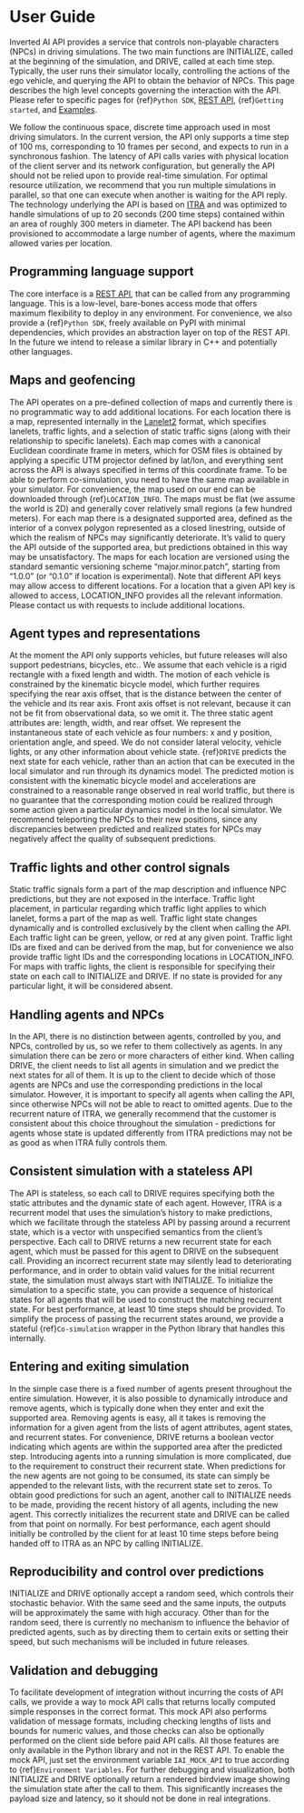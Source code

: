 [examples-link]: https://github.com/inverted-ai/invertedai/tree/master/examples
[rest-link]: https://app.swaggerhub.com/apis/swaggerhub59/Inverted-AI
# User Guide

Inverted AI API provides a service that controls non-playable characters (NPCs) in driving simulations. The two main
functions are INITIALIZE, called at the beginning of the simulation, and DRIVE, called at each time step. Typically, the
user runs their simulator locally, controlling the actions of the ego vehicle, and querying the API to obtain the
behavior of NPCs. This page describes the high level concepts governing the interaction with the API. Please refer to
specific pages for {ref}`Python SDK`, [REST API][rest-link], {ref}`Getting started`, and [Examples][examples-link].

We follow the continuous space, discrete time approach used in most driving simulators. In the current version, the API
only supports a time step of 100 ms, corresponding to 10 frames per second, and expects to run in a synchronous
fashion. The latency of API calls varies with physical location of the client server and its network configuration,
but generally the API should not be relied upon to provide real-time simulation. For optimal resource utilization,
we recommend that you run multiple simulations in parallel, so that one can execute when another is waiting for the
API reply. The technology underlying the API is based on [ITRA](https://arxiv.org/abs/2104.11212) and was optimized to
handle simulations of up to
20 seconds (200 time steps) contained within an area of roughly 300 meters in diameter. The API backend has been
provisioned to accommodate a large number of agents, where the maximum allowed varies per location.

## Programming language support
The core interface is a [REST API][rest-link], that can be called from any programming language. This is a low-level,
bare-bones access mode that offers maximum flexibility to deploy in any environment.
For convenience, we also provide a {ref}`Python SDK`, freely available on PyPI with minimal dependencies, which
provides an abstraction layer on top of the REST API. In the future we intend to release a similar library in C++ and
potentially other languages.

## Maps and geofencing
The API operates on a pre-defined collection of maps and currently there is no programmatic way to add additional
locations. For each location there is a map, represented internally in the
[Lanelet2](https://github.com/fzi-forschungszentrum-informatik/Lanelet2) format, which specifies
lanelets, traffic lights, and a selection of static traffic signs (along with their relationship to specific lanelets).
Each map comes with a canonical Euclidean coordinate frame in meters, which for OSM files is obtained by applying a
specific UTM projector defined by lat/lon, and everything sent across the API is always specified in terms of this
coordinate frame. To be able to perform co-simulation, you need to have the same map available in your simulator. For
convenience, the map used on our end can be downloaded through {ref}`LOCATION_INFO`.
The maps must be flat (we assume the world is 2D) and generally cover relatively small regions (a few hundred meters).
For each map there is a designated supported area, defined as the interior of a convex polygon represented as a closed
linestring, outside of which the realism of NPCs may significantly deteriorate. It’s valid to query the API outside of
the supported area, but predictions obtained in this way may be unsatisfactory.
The maps for each location are versioned using the standard semantic versioning scheme “major.minor.patch”, starting
from “1.0.0” (or “0.1.0” if location is experimental).
Note that different API keys may allow access to different locations. For a location that a given API key is allowed to
access, LOCATION_INFO provides all the relevant information. Please contact us with requests to include additional
locations.

## Agent types and representations
At the moment the API only supports vehicles, but future releases will also support pedestrians, bicycles, etc.. We
assume that each vehicle is a rigid rectangle with a fixed length and width. The motion of each vehicle is constrained
by the kinematic bicycle model, which further requires specifying the rear axis offset, that is the distance between the
center of the vehicle and its rear axis. Front axis offset is not relevant, because it can not be fit from observational
data, so we omit it. The three static agent attributes are: length, width, and rear offset.
We represent the instantaneous state of each vehicle as four numbers: x and y position, orientation angle, and speed. We
do not consider lateral velocity, vehicle lights, or any other information about vehicle state.
{ref}`DRIVE` predicts the next state for each vehicle, rather than an action that can be executed in the local simulator
and run through its dynamics model. The predicted motion is consistent with the kinematic bicycle model and
accelerations are constrained to a reasonable range observed in real world traffic, but there is no guarantee that the
corresponding motion could be realized through some action given a particular dynamics model in the local simulator. We
recommend teleporting the NPCs to their new positions, since any discrepancies between predicted and realized states for
NPCs may negatively affect the quality of subsequent predictions.

## Traffic lights and other control signals
Static traffic signals form a part of the map description and influence NPC predictions, but they are not exposed in the
interface. Traffic light placement, in particular regarding which traffic light applies to which lanelet, forms a part
of the map as well. Traffic light state changes dynamically and is controlled exclusively by the client when calling the
API. Each traffic light can be green, yellow, or red at any given point. Traffic light IDs are fixed and can be derived
from the map, but for convenience we also provide traffic light IDs and the corresponding locations in LOCATION_INFO.
For maps with traffic lights, the client is responsible for specifying their state on each call to INITIALIZE and DRIVE.
If no state is provided for any particular light, it will be considered absent.

## Handling agents and NPCs
In the API, there is no distinction between agents, controlled by you, and NPCs, controlled by us, so we refer to them
collectively as agents. In any simulation there can be zero or more characters of either kind. When calling DRIVE, the
client needs to list all agents in simulation and we predict the next states for all of them. It is up to the client to
decide which of those agents are NPCs and use the corresponding predictions in the local simulator. However, it is
important to specify all agents when calling the API, since otherwise NPCs will not be able to react to omitted agents.
Due to the recurrent nature of ITRA, we generally recommend that the customer is consistent about this choice throughout
the simulation - predictions for agents whose state is updated differently from ITRA predictions may not be as good as
when ITRA fully controls them.

## Consistent simulation with a stateless API
The API is stateless, so each call to DRIVE requires specifying both the static attributes and the dynamic state of each
agent. However, ITRA is a recurrent model that uses the simulation’s history to make predictions, which we facilitate
through the stateless API by passing around a recurrent state, which is a vector with unspecified semantics from the
client’s perspective. Each call to DRIVE returns a new recurrent state for each agent, which must be passed for this
agent to DRIVE on the subsequent call. Providing an incorrect recurrent state may silently lead to deteriorating
performance, and in order to obtain valid values for the initial recurrent state, the simulation must always start with
INITIALIZE. To initialize the simulation to a specific state, you can provide a sequence of historical states for all
agents that will be used to construct the matching recurrent state. For best performance, at least 10 time steps should
be provided.
To simplify the process of passing the recurrent states around, we provide a stateful {ref}`Co-simulation` wrapper in the
Python library that handles this internally.

## Entering and exiting simulation
In the simple case there is a fixed number of agents present throughout the entire simulation. However, it is also
possible to dynamically introduce and remove agents, which is typically done when they enter and exit the supported
area. Removing agents is easy, all it takes is removing the information for a given agent from the lists of agent
attributes, agent states, and recurrent states. For convenience, DRIVE returns a boolean vector indicating which agents
are within the supported area after the predicted step.
Introducing agents into a running simulation is more complicated, due to the requirement to construct their recurrent
state. When predictions for the new agents are not going to be consumed, its state can simply be appended to the
relevant lists, with the recurrent state set to zeros. To obtain good predictions for such an agent, another call to
INITIALIZE needs to be made, providing the recent history of all agents, including the new agent. This correctly
initializes the recurrent state and DRIVE can be called from that point on normally. For best performance, each agent
should initially be controlled by the client for at least 10 time steps before being handed off to ITRA as an NPC by
calling INITIALIZE.

## Reproducibility and control over predictions
INITIALIZE and DRIVE optionally accept a random seed, which controls their stochastic behavior. With the same seed and
the same inputs, the outputs will be approximately the same with high accuracy.
Other than for the random seed, there is currently no mechanism to influence the behavior of predicted agents, such as
by directing them to certain exits or setting their speed, but such mechanisms will be included in future releases.

## Validation and debugging
To facilitate development of integration without incurring the costs of API calls, we provide a way to mock API calls that
returns locally computed simple responses in the correct format. This mock API also performs validation of message
formats, including checking lengths of lists and bounds for numeric values, and those checks can also be optionally
performed on the client side before paid API calls. All those features are only available in the Python library and not
in the REST API.
To enable the mock API, just set the environment variable `IAI_MOCK_API` to true according to {ref}`Environment Variables`.
For further debugging and visualization, both INITIALIZE and DRIVE optionally return a rendered birdview image showing
the simulation state after the call to them. This significantly increases the payload size and latency, so it should not
be done in real integrations.
